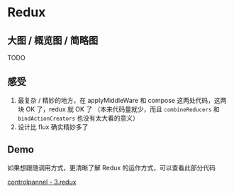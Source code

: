 # Redux

## 大图 / 概览图 / 简略图

TODO

## 感受
1. 最复杂 / 精妙的地方，在 applyMiddleWare 和 compose 这两处代码，这两块 OK 了，redux 就 OK 了 （本来代码量就少，而且 `combineReducers` 和 `bindActionCreators` 也没有太大看的意义）
2. 设计比 flux 确实精妙多了

## Demo
如果想跟随调用方式，更清晰了解 Redux 的运作方式，可以查看此部分代码

[controlpannel - 3.redux](https://github.com/Xaber20110202/flux-redux-demo/tree/master/src/2.redux)
